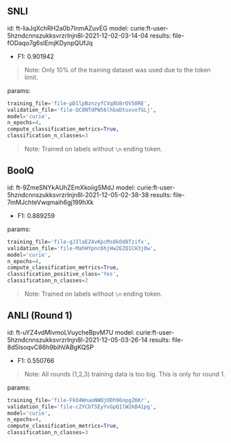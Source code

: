 ## SNLI

id: ft-liaJqXchRH2a0b7InmAZuvEG
model: curie:ft-user-5hzndcnnszukksvrzrlnjn8l-2021-12-02-03-14-04
results: file-fODaqo7g6sIEmjKDynpQUfJq
- F1: 0.901942

> Note: Only 10% of the training dataset was used due to the token limit.

params:
```py
training_file='file-pD1lpBznzyfCVq8U8rOV58RE',
validation_file='file-QC8NTdPW56lhbaDtuxvofGLj',
model='curie',
n_epochs=4,
compute_classification_metrics=True,
classification_n_classes=3
```

> Note: Trained on labels without `\n` ending token.

## BoolQ

id: ft-9ZmeSNYkAUhZEmXkoiigSMdJ
model: curie:ft-user-5hzndcnnszukksvrzrlnjn8l-2021-12-05-02-38-38
results: file-7mMJchteVwqmaih6gj199hXk
- F1: 0.889259

params:
```py
training_file='file-gJIlaEZ4vKpcMs8kOd8Tzifx',
validation_file='file-MahHYpnc6hjHw2EZQ1CH3jOw',
model='curie',
n_epochs=4,
compute_classification_metrics=True,
classification_positive_class='Yes',
classification_n_classes=2
```

> Note: Trained on labels without `\n` ending token.

## ANLI (Round 1)

id: ft-uYZ4vdMlvmoLVuycheBpvM7U
model: curie:ft-user-5hzndcnnszukksvrzrlnjn8l-2021-12-05-03-26-14
results: file-8d5IsoqvC86h9bihVABgKQSP
- F1: 0.550766

> Note: All rounds (1,2,3) training data is too big. This is only for round 1.

params:
```py
training_file='file-FkO4WnaoNWQjODh96npgZ6Kr',
validation_file='file-cZYCbTSEyYvGpQ1lW2kB41pg',
model='curie',
n_epochs=4,
compute_classification_metrics=True,
classification_n_classes=3
```
